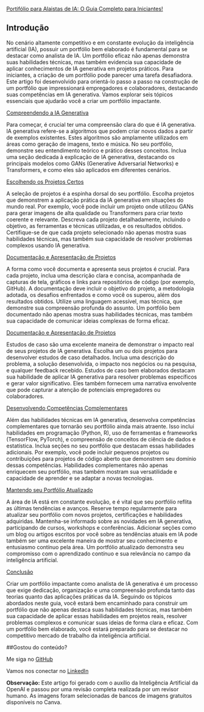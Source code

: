 
[Portifólio para Alaistas de IA: O Guia Completo para Iniciantes!](imagens/Banner.png)

## Introdução

No cenário altamente competitivo e em constante evolução da inteligência artificial (IA), possuir um portfólio bem elaborado é fundamental para se destacar como analista de IA. Um portfólio eficaz não apenas demonstra suas habilidades técnicas, mas também evidencia sua capacidade de aplicar conhecimentos de IA generativa em projetos práticos. Para iniciantes, a criação de um portfólio pode parecer uma tarefa desafiadora. Este artigo foi desenvolvido para orientá-lo passo a passo na construção de um portfólio que impressionará empregadores e colaboradores, destacando suas competências em IA generativa. Vamos explorar seis tópicos essenciais que ajudarão você a criar um portfólio impactante.



[Compreendendo a IA Generativa](imagens/1.png)

Para começar, é crucial ter uma compreensão clara do que é IA generativa. IA generativa refere-se a algoritmos que podem criar novos dados a partir de exemplos existentes. Estes algoritmos são amplamente utilizados em áreas como geração de imagens, texto e música. No seu portfólio, demonstre seu entendimento teórico e prático desses conceitos. Inclua uma seção dedicada à explicação de IA generativa, destacando os principais modelos como GANs (Generative Adversarial Networks) e Transformers, e como eles são aplicados em diferentes cenários.


[Escolhendo os Projetos Certos](imagens/2.png)

A seleção de projetos é a espinha dorsal do seu portfólio. Escolha projetos que demonstrem a aplicação prática da IA generativa em situações do mundo real. Por exemplo, você pode incluir um projeto onde utilizou GANs para gerar imagens de alta qualidade ou Transformers para criar texto coerente e relevante. Descreva cada projeto detalhadamente, incluindo o objetivo, as ferramentas e técnicas utilizadas, e os resultados obtidos. Certifique-se de que cada projeto selecionado não apenas mostra suas habilidades técnicas, mas também sua capacidade de resolver problemas complexos usando IA generativa.


[Documentação e Apresentação de Projetos](imagens/3.png)

A forma como você documenta e apresenta seus projetos é crucial. Para cada projeto, inclua uma descrição clara e concisa, acompanhada de capturas de tela, gráficos e links para repositórios de código (por exemplo, GitHub). A documentação deve incluir o objetivo do projeto, a metodologia adotada, os desafios enfrentados e como você os superou, além dos resultados obtidos. Utilize uma linguagem acessível, mas técnica, que demonstre sua compreensão profunda do assunto. Um portfólio bem documentado não apenas mostra suas habilidades técnicas, mas também sua capacidade de comunicar ideias complexas de forma eficaz.



[Documentação e Apresentação de Projetos](imagens/4.png)

Estudos de caso são uma excelente maneira de demonstrar o impacto real de seus projetos de IA generativa. Escolha um ou dois projetos para desenvolver estudos de caso detalhados. Inclua uma descrição do problema, a solução desenvolvida, o impacto nos negócios ou na pesquisa, e qualquer feedback recebido. Estudos de caso bem elaborados destacam sua habilidade de aplicar IA generativa para resolver problemas específicos e gerar valor significativo. Eles também fornecem uma narrativa envolvente que pode capturar a atenção de potenciais empregadores ou colaboradores.


[Desenvolvendo Competências Complementares](imagens/5.png)

Além das habilidades técnicas em IA generativa, desenvolva competências complementares que tornarão seu portfólio ainda mais atraente. Isso inclui habilidades em programação (Python, R), uso de ferramentas e frameworks (TensorFlow, PyTorch), e compreensão de conceitos de ciência de dados e estatística. Inclua seções no seu portfólio que destacam essas habilidades adicionais. Por exemplo, você pode incluir pequenos projetos ou contribuições para projetos de código aberto que demonstrem seu domínio dessas competências. Habilidades complementares não apenas enriquecem seu portfólio, mas também mostram sua versatilidade e capacidade de aprender e se adaptar a novas tecnologias.



[Mantendo seu Portfólio Atualizado](imagens/6.png)

A área de IA está em constante evolução, e é vital que seu portfólio reflita as últimas tendências e avanços. Reserve tempo regularmente para atualizar seu portfólio com novos projetos, certificações e habilidades adquiridas. Mantenha-se informado sobre as novidades em IA generativa, participando de cursos, workshops e conferências. Adicionar seções como um blog ou artigos escritos por você sobre as tendências atuais em IA pode também ser uma excelente maneira de mostrar seu conhecimento e entusiasmo contínuo pela área. Um portfólio atualizado demonstra seu compromisso com o aprendizado contínuo e sua relevância no campo da inteligência artificial.


[Conclusão](imagens/7.png)

Criar um portfólio impactante como analista de IA generativa é um processo que exige dedicação, organização e uma compreensão profunda tanto das teorias quanto das aplicações práticas da IA. Seguindo os tópicos abordados neste guia, você estará bem encaminhado para construir um portfólio que não apenas destaca suas habilidades técnicas, mas também sua capacidade de aplicar essas habilidades em projetos reais, resolver problemas complexos e comunicar suas ideias de forma clara e eficaz. Com um portfólio bem elaborado, você estará preparado para se destacar no competitivo mercado de trabalho da inteligência artificial.





##Gostou do conteúdo?

Me siga no [GitHub](https://github.com/crislenenunes)

Vamos nos conectar no [LinkedIn](https://www.linkedin.com/in/crislenenunes/)



**Observação:** Este artigo foi gerado com o auxílio da Inteligência Artificial da OpenAI e passou por uma revisão completa realizada por um revisor humano. As imagens foram selecionadas de bancos de imagens gratuitos disponíveis no Canva.